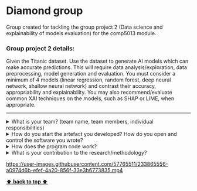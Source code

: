 # Diamond group
Group created for tackling the group project 2 (Data science and explainability of models evaluation) for the comp5013 module. 

### Group project 2 details:
Given the Titanic dataset. Use the dataset to generate AI models which can make accurate predictions. This will require data analysis/exploration, data preprocessing, model generation and evaluation. You must consider a minimum of 4 models (linear regression, random forest, deep neural network, shallow neural network) and contrast their accuracy, appropriability and explainability. You may also recommend/evaluate common XAI techniques on the models, such as SHAP or LIME, when appropriate.

---

<details>
  <summary>What is your team? (team name, team members, individual responsibilities)</summary>
  <blockquote>
     
- Team name: Diamond
- Team members: 10649798, 10775412, 10788032
- Individual responsibilities: All responsibilities are shared
   
</details>
<details>
  <summary>How do you start the artefact you developed? How do you open and control the software you wrote?</summary>
  <blockquote>
   
- You can start the developed artefact by either cloning the repository into your preferred jupyter notebook IDE. Or by manually downloading the repository as a ZIP, extracting the ZIP into a folder of your choosing, and then accessing the folder with your preferred jupyter notebook IDE.
- The jupyter notebook is for viewing only, there is nothing to control. This is because the task was to only contrast the differences between the different models.
   
</details>
<details>
  <summary>How does the program code work?</summary>
  <blockquote>
     
- The program code works by importing the titanic dataset -> analysing and exploring the data -> preprocessing the data -> then generating models and evaluating them -> and finally explaining the models with XAI techniques such as SHAP
   
</details>
<details>
  <summary>What is your contribution to the research/methodology?</summary>
  <blockquote>
  <details>
    <summary>Where did you get the idea from?</summary>

 - We used the idea suggestion from the slides on the DLE, which were put together by our module leaders.

  </details>
  <details>
    <summary>What did you start with?</summary>

 - We did not start with anything out of the ordinary. We used official and community approved libraries to create our own code, which we learned how to do during our course and independent studies. 

  </details>
  <details>
    <summary>How did you make yours unique?</summary>

 - There is not much uniqueness to it, we used well known and used methods to put the code together. If there is something unique about it, it is how the code is structured and put together

  </details>
  <details>
    <summary>Did you start with a given project?</summary>

 - We were given the idea by our module leaders, but no code was given to us.

  </details>
  <details>
    <summary>Key findings</summary>

 - In the case of the titanic dataset, the accuracy does not seem to change much based on the hyperparameters of our models. On the other hand, the data manipulation and pre-processing seems to affect the accuracy much more.

  </details>
  <details>
    <summary>Results</summary>

 - We ended up with the following cross-validation accuracy scores for our models:
   - Accuracy score for Logistic Regression: 0.834
   - Accuracy score for Random Forest: 0.851
   - Accuracy score for Deep Neural Network: 0.840
   - Accuracy score for Shallow Neural Network 0.834
 - We also found that all of our models can be relatively easily explainable with the SHAP library. However, some models take much more time to explain than others. This was especially the case for the DNN where the SamplingExplainer took around an hour to produce the explanations for the testing dataset, whereas other models took between couple of seconds to no more than 10 minutes.
 - Additionaly, we swapped Linear Regression for Logistic Regression. We did this because we found it more appropriate, after reading through the documentation on the input data of the models. With that change, all of the models that were used are appropriate for the task.

  </details>
  <details>
    <summary>Analysis</summary>

 - During our project we analysed how the different data handling and hyperparameters tuning affects the accuracy, for more details please view the jupyter notebook. 

  </details>
  <details>
    <summary>Metrics</summary>
     
 - We mainly focused on accuracy, as that was our main goal. But we kept track of few more metrics to make sure our models are performing as we are expecting them.

  </details>
</details>



https://user-images.githubusercontent.com/57765511/233865556-a0974d6b-efef-4a20-856f-33e3b6773835.mp4


   
[**⬆ back to top ⬆**](#top)
